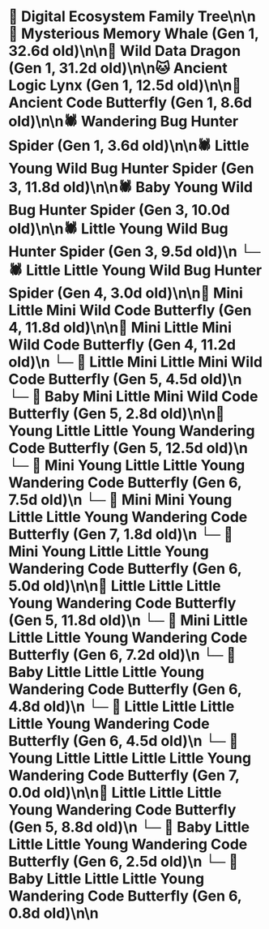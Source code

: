 # 🌳 Digital Ecosystem Family Tree\n\n🐋 Mysterious Memory Whale (Gen 1, 32.6d old)\n\n🐉 Wild Data Dragon (Gen 1, 31.2d old)\n\n🐱 Ancient Logic Lynx (Gen 1, 12.5d old)\n\n🦋 Ancient Code Butterfly (Gen 1, 8.6d old)\n\n🕷️ Wandering Bug Hunter Spider (Gen 1, 3.6d old)\n\n🕷️ Little Young Wild Bug Hunter Spider (Gen 3, 11.8d old)\n\n🕷️ Baby Young Wild Bug Hunter Spider (Gen 3, 10.0d old)\n\n🕷️ Little Young Wild Bug Hunter Spider (Gen 3, 9.5d old)\n  └─ 🕷️ Little Little Young Wild Bug Hunter Spider (Gen 4, 3.0d old)\n\n🦋 Mini Little Mini Wild Code Butterfly (Gen 4, 11.8d old)\n\n🦋 Mini Little Mini Wild Code Butterfly (Gen 4, 11.2d old)\n  └─ 🦋 Little Mini Little Mini Wild Code Butterfly (Gen 5, 4.5d old)\n  └─ 🦋 Baby Mini Little Mini Wild Code Butterfly (Gen 5, 2.8d old)\n\n🦋 Young Little Little Young Wandering Code Butterfly (Gen 5, 12.5d old)\n  └─ 🦋 Mini Young Little Little Young Wandering Code Butterfly (Gen 6, 7.5d old)\n    └─ 🦋 Mini Mini Young Little Little Young Wandering Code Butterfly (Gen 7, 1.8d old)\n  └─ 🦋 Mini Young Little Little Young Wandering Code Butterfly (Gen 6, 5.0d old)\n\n🦋 Little Little Little Young Wandering Code Butterfly (Gen 5, 11.8d old)\n  └─ 🦋 Mini Little Little Little Young Wandering Code Butterfly (Gen 6, 7.2d old)\n  └─ 🦋 Baby Little Little Little Young Wandering Code Butterfly (Gen 6, 4.8d old)\n  └─ 🦋 Little Little Little Little Young Wandering Code Butterfly (Gen 6, 4.5d old)\n    └─ 🦋 Young Little Little Little Little Young Wandering Code Butterfly (Gen 7, 0.0d old)\n\n🦋 Little Little Little Young Wandering Code Butterfly (Gen 5, 8.8d old)\n  └─ 🦋 Baby Little Little Little Young Wandering Code Butterfly (Gen 6, 2.5d old)\n  └─ 🦋 Baby Little Little Little Young Wandering Code Butterfly (Gen 6, 0.8d old)\n\n